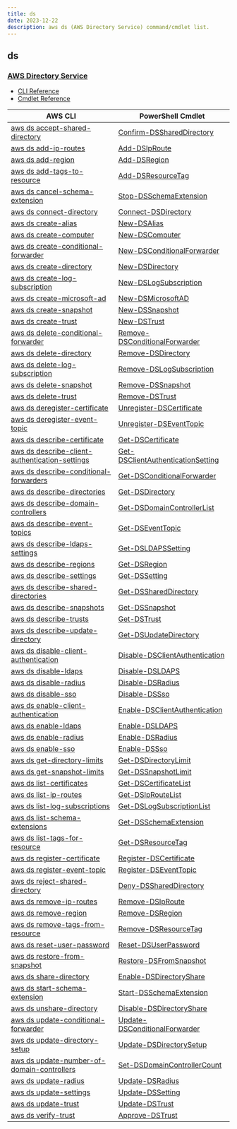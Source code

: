 ```yaml
---
title: ds
date: 2023-12-22
description: aws ds (AWS Directory Service) command/cmdlet list.
---
```


## ds

### [AWS Directory Service](https://aws.amazon.com/directoryservice/)

* [CLI Reference](https://awscli.amazonaws.com/v2/documentation/api/latest/reference/ds/index.html)
* [Cmdlet Reference](https://docs.aws.amazon.com/powershell/latest/reference/items/AWS_Directory_Service_cmdlets.html)

|AWS CLI|PowerShell Cmdlet|
|----|----|
|[aws ds accept-shared-directory](https://awscli.amazonaws.com/v2/documentation/api/latest/reference/ds/accept-shared-directory.html)|[Confirm-DSSharedDirectory](https://docs.aws.amazon.com/powershell/latest/reference/items/Confirm-DSSharedDirectory.html)|
|[aws ds add-ip-routes](https://awscli.amazonaws.com/v2/documentation/api/latest/reference/ds/add-ip-routes.html)|[Add-DSIpRoute](https://docs.aws.amazon.com/powershell/latest/reference/items/Add-DSIpRoute.html)|
|[aws ds add-region](https://awscli.amazonaws.com/v2/documentation/api/latest/reference/ds/add-region.html)|[Add-DSRegion](https://docs.aws.amazon.com/powershell/latest/reference/items/Add-DSRegion.html)|
|[aws ds add-tags-to-resource](https://awscli.amazonaws.com/v2/documentation/api/latest/reference/ds/add-tags-to-resource.html)|[Add-DSResourceTag](https://docs.aws.amazon.com/powershell/latest/reference/items/Add-DSResourceTag.html)|
|[aws ds cancel-schema-extension](https://awscli.amazonaws.com/v2/documentation/api/latest/reference/ds/cancel-schema-extension.html)|[Stop-DSSchemaExtension](https://docs.aws.amazon.com/powershell/latest/reference/items/Stop-DSSchemaExtension.html)|
|[aws ds connect-directory](https://awscli.amazonaws.com/v2/documentation/api/latest/reference/ds/connect-directory.html)|[Connect-DSDirectory](https://docs.aws.amazon.com/powershell/latest/reference/items/Connect-DSDirectory.html)|
|[aws ds create-alias](https://awscli.amazonaws.com/v2/documentation/api/latest/reference/ds/create-alias.html)|[New-DSAlias](https://docs.aws.amazon.com/powershell/latest/reference/items/New-DSAlias.html)|
|[aws ds create-computer](https://awscli.amazonaws.com/v2/documentation/api/latest/reference/ds/create-computer.html)|[New-DSComputer](https://docs.aws.amazon.com/powershell/latest/reference/items/New-DSComputer.html)|
|[aws ds create-conditional-forwarder](https://awscli.amazonaws.com/v2/documentation/api/latest/reference/ds/create-conditional-forwarder.html)|[New-DSConditionalForwarder](https://docs.aws.amazon.com/powershell/latest/reference/items/New-DSConditionalForwarder.html)|
|[aws ds create-directory](https://awscli.amazonaws.com/v2/documentation/api/latest/reference/ds/create-directory.html)|[New-DSDirectory](https://docs.aws.amazon.com/powershell/latest/reference/items/New-DSDirectory.html)|
|[aws ds create-log-subscription](https://awscli.amazonaws.com/v2/documentation/api/latest/reference/ds/create-log-subscription.html)|[New-DSLogSubscription](https://docs.aws.amazon.com/powershell/latest/reference/items/New-DSLogSubscription.html)|
|[aws ds create-microsoft-ad](https://awscli.amazonaws.com/v2/documentation/api/latest/reference/ds/create-microsoft-ad.html)|[New-DSMicrosoftAD](https://docs.aws.amazon.com/powershell/latest/reference/items/New-DSMicrosoftAD.html)|
|[aws ds create-snapshot](https://awscli.amazonaws.com/v2/documentation/api/latest/reference/ds/create-snapshot.html)|[New-DSSnapshot](https://docs.aws.amazon.com/powershell/latest/reference/items/New-DSSnapshot.html)|
|[aws ds create-trust](https://awscli.amazonaws.com/v2/documentation/api/latest/reference/ds/create-trust.html)|[New-DSTrust](https://docs.aws.amazon.com/powershell/latest/reference/items/New-DSTrust.html)|
|[aws ds delete-conditional-forwarder](https://awscli.amazonaws.com/v2/documentation/api/latest/reference/ds/delete-conditional-forwarder.html)|[Remove-DSConditionalForwarder](https://docs.aws.amazon.com/powershell/latest/reference/items/Remove-DSConditionalForwarder.html)|
|[aws ds delete-directory](https://awscli.amazonaws.com/v2/documentation/api/latest/reference/ds/delete-directory.html)|[Remove-DSDirectory](https://docs.aws.amazon.com/powershell/latest/reference/items/Remove-DSDirectory.html)|
|[aws ds delete-log-subscription](https://awscli.amazonaws.com/v2/documentation/api/latest/reference/ds/delete-log-subscription.html)|[Remove-DSLogSubscription](https://docs.aws.amazon.com/powershell/latest/reference/items/Remove-DSLogSubscription.html)|
|[aws ds delete-snapshot](https://awscli.amazonaws.com/v2/documentation/api/latest/reference/ds/delete-snapshot.html)|[Remove-DSSnapshot](https://docs.aws.amazon.com/powershell/latest/reference/items/Remove-DSSnapshot.html)|
|[aws ds delete-trust](https://awscli.amazonaws.com/v2/documentation/api/latest/reference/ds/delete-trust.html)|[Remove-DSTrust](https://docs.aws.amazon.com/powershell/latest/reference/items/Remove-DSTrust.html)|
|[aws ds deregister-certificate](https://awscli.amazonaws.com/v2/documentation/api/latest/reference/ds/deregister-certificate.html)|[Unregister-DSCertificate](https://docs.aws.amazon.com/powershell/latest/reference/items/Unregister-DSCertificate.html)|
|[aws ds deregister-event-topic](https://awscli.amazonaws.com/v2/documentation/api/latest/reference/ds/deregister-event-topic.html)|[Unregister-DSEventTopic](https://docs.aws.amazon.com/powershell/latest/reference/items/Unregister-DSEventTopic.html)|
|[aws ds describe-certificate](https://awscli.amazonaws.com/v2/documentation/api/latest/reference/ds/describe-certificate.html)|[Get-DSCertificate](https://docs.aws.amazon.com/powershell/latest/reference/items/Get-DSCertificate.html)|
|[aws ds describe-client-authentication-settings](https://awscli.amazonaws.com/v2/documentation/api/latest/reference/ds/describe-client-authentication-settings.html)|[Get-DSClientAuthenticationSetting](https://docs.aws.amazon.com/powershell/latest/reference/items/Get-DSClientAuthenticationSetting.html)|
|[aws ds describe-conditional-forwarders](https://awscli.amazonaws.com/v2/documentation/api/latest/reference/ds/describe-conditional-forwarders.html)|[Get-DSConditionalForwarder](https://docs.aws.amazon.com/powershell/latest/reference/items/Get-DSConditionalForwarder.html)|
|[aws ds describe-directories](https://awscli.amazonaws.com/v2/documentation/api/latest/reference/ds/describe-directories.html)|[Get-DSDirectory](https://docs.aws.amazon.com/powershell/latest/reference/items/Get-DSDirectory.html)|
|[aws ds describe-domain-controllers](https://awscli.amazonaws.com/v2/documentation/api/latest/reference/ds/describe-domain-controllers.html)|[Get-DSDomainControllerList](https://docs.aws.amazon.com/powershell/latest/reference/items/Get-DSDomainControllerList.html)|
|[aws ds describe-event-topics](https://awscli.amazonaws.com/v2/documentation/api/latest/reference/ds/describe-event-topics.html)|[Get-DSEventTopic](https://docs.aws.amazon.com/powershell/latest/reference/items/Get-DSEventTopic.html)|
|[aws ds describe-ldaps-settings](https://awscli.amazonaws.com/v2/documentation/api/latest/reference/ds/describe-ldaps-settings.html)|[Get-DSLDAPSSetting](https://docs.aws.amazon.com/powershell/latest/reference/items/Get-DSLDAPSSetting.html)|
|[aws ds describe-regions](https://awscli.amazonaws.com/v2/documentation/api/latest/reference/ds/describe-regions.html)|[Get-DSRegion](https://docs.aws.amazon.com/powershell/latest/reference/items/Get-DSRegion.html)|
|[aws ds describe-settings](https://awscli.amazonaws.com/v2/documentation/api/latest/reference/ds/describe-settings.html)|[Get-DSSetting](https://docs.aws.amazon.com/powershell/latest/reference/items/Get-DSSetting.html)|
|[aws ds describe-shared-directories](https://awscli.amazonaws.com/v2/documentation/api/latest/reference/ds/describe-shared-directories.html)|[Get-DSSharedDirectory](https://docs.aws.amazon.com/powershell/latest/reference/items/Get-DSSharedDirectory.html)|
|[aws ds describe-snapshots](https://awscli.amazonaws.com/v2/documentation/api/latest/reference/ds/describe-snapshots.html)|[Get-DSSnapshot](https://docs.aws.amazon.com/powershell/latest/reference/items/Get-DSSnapshot.html)|
|[aws ds describe-trusts](https://awscli.amazonaws.com/v2/documentation/api/latest/reference/ds/describe-trusts.html)|[Get-DSTrust](https://docs.aws.amazon.com/powershell/latest/reference/items/Get-DSTrust.html)|
|[aws ds describe-update-directory](https://awscli.amazonaws.com/v2/documentation/api/latest/reference/ds/describe-update-directory.html)|[Get-DSUpdateDirectory](https://docs.aws.amazon.com/powershell/latest/reference/items/Get-DSUpdateDirectory.html)|
|[aws ds disable-client-authentication](https://awscli.amazonaws.com/v2/documentation/api/latest/reference/ds/disable-client-authentication.html)|[Disable-DSClientAuthentication](https://docs.aws.amazon.com/powershell/latest/reference/items/Disable-DSClientAuthentication.html)|
|[aws ds disable-ldaps](https://awscli.amazonaws.com/v2/documentation/api/latest/reference/ds/disable-ldaps.html)|[Disable-DSLDAPS](https://docs.aws.amazon.com/powershell/latest/reference/items/Disable-DSLDAPS.html)|
|[aws ds disable-radius](https://awscli.amazonaws.com/v2/documentation/api/latest/reference/ds/disable-radius.html)|[Disable-DSRadius](https://docs.aws.amazon.com/powershell/latest/reference/items/Disable-DSRadius.html)|
|[aws ds disable-sso](https://awscli.amazonaws.com/v2/documentation/api/latest/reference/ds/disable-sso.html)|[Disable-DSSso](https://docs.aws.amazon.com/powershell/latest/reference/items/Disable-DSSso.html)|
|[aws ds enable-client-authentication](https://awscli.amazonaws.com/v2/documentation/api/latest/reference/ds/enable-client-authentication.html)|[Enable-DSClientAuthentication](https://docs.aws.amazon.com/powershell/latest/reference/items/Enable-DSClientAuthentication.html)|
|[aws ds enable-ldaps](https://awscli.amazonaws.com/v2/documentation/api/latest/reference/ds/enable-ldaps.html)|[Enable-DSLDAPS](https://docs.aws.amazon.com/powershell/latest/reference/items/Enable-DSLDAPS.html)|
|[aws ds enable-radius](https://awscli.amazonaws.com/v2/documentation/api/latest/reference/ds/enable-radius.html)|[Enable-DSRadius](https://docs.aws.amazon.com/powershell/latest/reference/items/Enable-DSRadius.html)|
|[aws ds enable-sso](https://awscli.amazonaws.com/v2/documentation/api/latest/reference/ds/enable-sso.html)|[Enable-DSSso](https://docs.aws.amazon.com/powershell/latest/reference/items/Enable-DSSso.html)|
|[aws ds get-directory-limits](https://awscli.amazonaws.com/v2/documentation/api/latest/reference/ds/get-directory-limits.html)|[Get-DSDirectoryLimit](https://docs.aws.amazon.com/powershell/latest/reference/items/Get-DSDirectoryLimit.html)|
|[aws ds get-snapshot-limits](https://awscli.amazonaws.com/v2/documentation/api/latest/reference/ds/get-snapshot-limits.html)|[Get-DSSnapshotLimit](https://docs.aws.amazon.com/powershell/latest/reference/items/Get-DSSnapshotLimit.html)|
|[aws ds list-certificates](https://awscli.amazonaws.com/v2/documentation/api/latest/reference/ds/list-certificates.html)|[Get-DSCertificateList](https://docs.aws.amazon.com/powershell/latest/reference/items/Get-DSCertificateList.html)|
|[aws ds list-ip-routes](https://awscli.amazonaws.com/v2/documentation/api/latest/reference/ds/list-ip-routes.html)|[Get-DSIpRouteList](https://docs.aws.amazon.com/powershell/latest/reference/items/Get-DSIpRouteList.html)|
|[aws ds list-log-subscriptions](https://awscli.amazonaws.com/v2/documentation/api/latest/reference/ds/list-log-subscriptions.html)|[Get-DSLogSubscriptionList](https://docs.aws.amazon.com/powershell/latest/reference/items/Get-DSLogSubscriptionList.html)|
|[aws ds list-schema-extensions](https://awscli.amazonaws.com/v2/documentation/api/latest/reference/ds/list-schema-extensions.html)|[Get-DSSchemaExtension](https://docs.aws.amazon.com/powershell/latest/reference/items/Get-DSSchemaExtension.html)|
|[aws ds list-tags-for-resource](https://awscli.amazonaws.com/v2/documentation/api/latest/reference/ds/list-tags-for-resource.html)|[Get-DSResourceTag](https://docs.aws.amazon.com/powershell/latest/reference/items/Get-DSResourceTag.html)|
|[aws ds register-certificate](https://awscli.amazonaws.com/v2/documentation/api/latest/reference/ds/register-certificate.html)|[Register-DSCertificate](https://docs.aws.amazon.com/powershell/latest/reference/items/Register-DSCertificate.html)|
|[aws ds register-event-topic](https://awscli.amazonaws.com/v2/documentation/api/latest/reference/ds/register-event-topic.html)|[Register-DSEventTopic](https://docs.aws.amazon.com/powershell/latest/reference/items/Register-DSEventTopic.html)|
|[aws ds reject-shared-directory](https://awscli.amazonaws.com/v2/documentation/api/latest/reference/ds/reject-shared-directory.html)|[Deny-DSSharedDirectory](https://docs.aws.amazon.com/powershell/latest/reference/items/Deny-DSSharedDirectory.html)|
|[aws ds remove-ip-routes](https://awscli.amazonaws.com/v2/documentation/api/latest/reference/ds/remove-ip-routes.html)|[Remove-DSIpRoute](https://docs.aws.amazon.com/powershell/latest/reference/items/Remove-DSIpRoute.html)|
|[aws ds remove-region](https://awscli.amazonaws.com/v2/documentation/api/latest/reference/ds/remove-region.html)|[Remove-DSRegion](https://docs.aws.amazon.com/powershell/latest/reference/items/Remove-DSRegion.html)|
|[aws ds remove-tags-from-resource](https://awscli.amazonaws.com/v2/documentation/api/latest/reference/ds/remove-tags-from-resource.html)|[Remove-DSResourceTag](https://docs.aws.amazon.com/powershell/latest/reference/items/Remove-DSResourceTag.html)|
|[aws ds reset-user-password](https://awscli.amazonaws.com/v2/documentation/api/latest/reference/ds/reset-user-password.html)|[Reset-DSUserPassword](https://docs.aws.amazon.com/powershell/latest/reference/items/Reset-DSUserPassword.html)|
|[aws ds restore-from-snapshot](https://awscli.amazonaws.com/v2/documentation/api/latest/reference/ds/restore-from-snapshot.html)|[Restore-DSFromSnapshot](https://docs.aws.amazon.com/powershell/latest/reference/items/Restore-DSFromSnapshot.html)|
|[aws ds share-directory](https://awscli.amazonaws.com/v2/documentation/api/latest/reference/ds/share-directory.html)|[Enable-DSDirectoryShare](https://docs.aws.amazon.com/powershell/latest/reference/items/Enable-DSDirectoryShare.html)|
|[aws ds start-schema-extension](https://awscli.amazonaws.com/v2/documentation/api/latest/reference/ds/start-schema-extension.html)|[Start-DSSchemaExtension](https://docs.aws.amazon.com/powershell/latest/reference/items/Start-DSSchemaExtension.html)|
|[aws ds unshare-directory](https://awscli.amazonaws.com/v2/documentation/api/latest/reference/ds/unshare-directory.html)|[Disable-DSDirectoryShare](https://docs.aws.amazon.com/powershell/latest/reference/items/Disable-DSDirectoryShare.html)|
|[aws ds update-conditional-forwarder](https://awscli.amazonaws.com/v2/documentation/api/latest/reference/ds/update-conditional-forwarder.html)|[Update-DSConditionalForwarder](https://docs.aws.amazon.com/powershell/latest/reference/items/Update-DSConditionalForwarder.html)|
|[aws ds update-directory-setup](https://awscli.amazonaws.com/v2/documentation/api/latest/reference/ds/update-directory-setup.html)|[Update-DSDirectorySetup](https://docs.aws.amazon.com/powershell/latest/reference/items/Update-DSDirectorySetup.html)|
|[aws ds update-number-of-domain-controllers](https://awscli.amazonaws.com/v2/documentation/api/latest/reference/ds/update-number-of-domain-controllers.html)|[Set-DSDomainControllerCount](https://docs.aws.amazon.com/powershell/latest/reference/items/Set-DSDomainControllerCount.html)|
|[aws ds update-radius](https://awscli.amazonaws.com/v2/documentation/api/latest/reference/ds/update-radius.html)|[Update-DSRadius](https://docs.aws.amazon.com/powershell/latest/reference/items/Update-DSRadius.html)|
|[aws ds update-settings](https://awscli.amazonaws.com/v2/documentation/api/latest/reference/ds/update-settings.html)|[Update-DSSetting](https://docs.aws.amazon.com/powershell/latest/reference/items/Update-DSSetting.html)|
|[aws ds update-trust](https://awscli.amazonaws.com/v2/documentation/api/latest/reference/ds/update-trust.html)|[Update-DSTrust](https://docs.aws.amazon.com/powershell/latest/reference/items/Update-DSTrust.html)|
|[aws ds verify-trust](https://awscli.amazonaws.com/v2/documentation/api/latest/reference/ds/verify-trust.html)|[Approve-DSTrust](https://docs.aws.amazon.com/powershell/latest/reference/items/Approve-DSTrust.html)|

